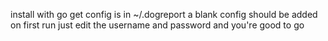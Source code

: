 install with go get
config is in ~/.dogreport
a blank config should be added on first run
just edit the username and password and you're good to go

